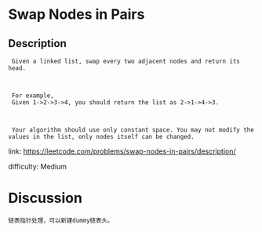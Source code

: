 # Swap Nodes in Pairs

## Description

```
 Given a linked list, swap every two adjacent nodes and return its head.



 For example,
 Given 1->2->3->4, you should return the list as 2->1->4->3.



 Your algorithm should use only constant space. You may not modify the values in the list, only nodes itself can be changed.
```

link: https://leetcode.com/problems/swap-nodes-in-pairs/description/

difficulty: Medium

# Discussion

```
链表指针处理，可以新建dummy链表头。
```